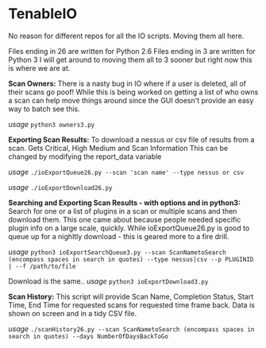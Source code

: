 # TenableIO
No reason for different repos for all the IO scripts.  Moving them all here.

Files ending in 26 are written for Python 2.6 Files ending in 3 are written for Python 3  I will get around to moving them all to 3 sooner but right now this is where we are at.

**Scan Owners:**
There is a nasty bug in IO where if a user is deleted, all of their scans go poof!  While this is being worked on getting a list of who owns a scan can help move things around since the GUI doesn't provide an easy way to batch see this.

*usage* `python3 owners3.py`

**Exporting Scan Results:**
To download a nessus or csv file of results from a scan. Gets Critical, High Medium and Scan Information This can be changed by modifying the report_data variable

*usage* `./ioExportQueue26.py --scan 'scan name' --type nessus or csv`

*usage* `./ioExportDownload26.py`

**Searching and Exporting Scan Results - with options and in python3:**
Search for one or a list of plugins in a scan or multiple scans and then download them.  This one came about because people needed specific plugin info on a large scale, quickly.  While ioExportQueue26.py is good to queue up for a nighltly download - this is geared more to a fire drill.

*usage* `python3 ioExportSearchQueue3.py --scan ScanNametoSearch (encompass spaces in search in quotes) --type nessus|csv --p PLUGINID | --f /path/to/file`

Download is the same..  *usage* `python3 ioExportDownload3.py`

**Scan History:**
This script will provide Scan Name, Completion Status, Start Time, End Time for requested scans for requested time frame back.
Data is shown on screen and in a tidy CSV file.

*usage* `./scanHistory26.py --scan ScanNametoSearch (encompass spaces in search in quotes) --days NumberOfDaysBackToGo`
